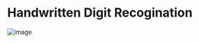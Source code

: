 # Handwritten Digit Recogination

![image](https://s3-whjr-v2-prod-bucket.whjr.online/359b49aa-47db-46f6-b4e7-7b3d8dc99f46.png)
